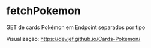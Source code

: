# fetchPokemon
GET de cards Pokémon em Endpoint separados por tipo

Visualização: https://devjef.github.io/Cards-Pokemon/
